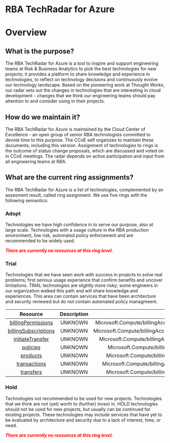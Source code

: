 
RBA TechRadar for Azure
=======================

# Overview

## What is the purpose?


The RBA TechRadar for Azure is a tool to inspire and support engineering teams at Risk & Business Analytics to pick the best technologies for new projects; it provides a platform to share knowledge and experience in technologies, to reflect on technology decisions and continuously evolve our technology landscape.  Based on the pioneering work at Thought Works, our radar sets out the changes in technologies that are interesting in cloud development - changes that we think our engineering teams should pay attention to and consider using in their projects.
## How do we maintain it?


The RBA TechRadar for Azure is maintained by the Cloud Center of Excellence - an open group of senior RBA technologists committed to devote time to this purpose.  The CCoE self organizes to maintain these documents, including this version.  Assignment of technologies to rings is the outcome of status change proposals, which are discussed and voted on in CCoE meetings.  The radar depends on active participation and input from all engineering teams at RBA.
## What are the current ring assignments?


The RBA TechRadar for Azure is a list of technologies, complemented by an assesment result, called ring assignment.  We use five rings with the following semantics:
### Adopt


Technologies we have high confidence in to serve our purpose, also at large scale.  Technologies with a usage culture in the RBA production environment, low risk, automated policy enforcement and are recommended to be widely used.  
  
***<font color="red"> There are currently no resources at this ring level. </font>***
### Trial


Technologies that we have seen work with success in projects to solve real problems;  first serious usage experience that confirm benefits and uncover limitations.  TRIAL technologies are slightly more risky; some engineers in our organization walked this path and will share knowledge and experiences.  This area can contain services that have been architecture and security reviewed but do not contain automated policy managmeent.  

|Resource|Description|Path|Status|
| :---: | :---: | :---: | :---: |
|[billingPermissions](https://github.com/openrba/python-azure-techradar/Microsoft.Compute/billingAccounts/customers/billingPermissions/README.md)|UNKNOWN|Microsoft.Compute/billingAccounts/customers/billingPermissions|TRIAL|
|[billingSubscriptions](https://github.com/openrba/python-azure-techradar/Microsoft.Compute/billingAccounts/customers/billingSubscriptions/README.md)|UNKNOWN|Microsoft.Compute/billingAccounts/customers/billingSubscriptions|TRIAL|
|[initiateTransfer](https://github.com/openrba/python-azure-techradar/Microsoft.Compute/billingAccounts/customers/initiateTransfer/README.md)|UNKNOWN|Microsoft.Compute/billingAccounts/customers/initiateTransfer|TRIAL|
|[policies](https://github.com/openrba/python-azure-techradar/Microsoft.Compute/billingAccounts/customers/policies/README.md)|UNKNOWN|Microsoft.Compute/billingAccounts/customers/policies|TRIAL|
|[products](https://github.com/openrba/python-azure-techradar/Microsoft.Compute/billingAccounts/customers/products/README.md)|UNKNOWN|Microsoft.Compute/billingAccounts/customers/products|TRIAL|
|[transactions](https://github.com/openrba/python-azure-techradar/Microsoft.Compute/billingAccounts/customers/transactions/README.md)|UNKNOWN|Microsoft.Compute/billingAccounts/customers/transactions|TRIAL|
|[transfers](https://github.com/openrba/python-azure-techradar/Microsoft.Compute/billingAccounts/customers/transfers/README.md)|UNKNOWN|Microsoft.Compute/billingAccounts/customers/transfers|TRIAL|

### Hold


Technologies not recommended to be used for new projects. Technologies that we think are not (yet) worth to (further) invest in.  HOLD technologies should not be used for new projects, but usually can be continued for existing projects.  These technologies may include services that have yet to be evaluated by architecture and security due to a lack of interest, time, or need.  
  
***<font color="red"> There are currently no resources at this ring level. </font>***
